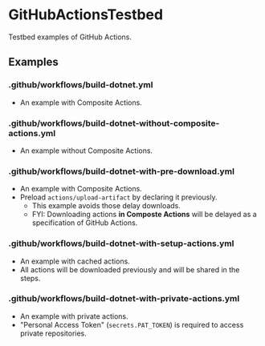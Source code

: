 # GitHubActionsTestbed
Testbed examples of GitHub Actions.

## Examples
### .github/workflows/build-dotnet.yml
- An example with Composite Actions.

### .github/workflows/build-dotnet-without-composite-actions.yml
- An example without Composite Actions.

### .github/workflows/build-dotnet-with-pre-download.yml
- An example with Composite Actions.
- Preload `actions/upload-artifact` by declaring it previously.
  - This example avoids those delay downloads.
  - FYI: Downloading actions **in Composte Actions** will be delayed as a specification of GitHub Actions.

### .github/workflows/build-dotnet-with-setup-actions.yml
- An example with cached actions.
- All actions will be downloaded previously and will be shared in the steps.

### .github/workflows/build-dotnet-with-private-actions.yml
- An example with private actions.
- "Personal Access Token" (`secrets.PAT_TOKEN`) is required to access private repositories.
